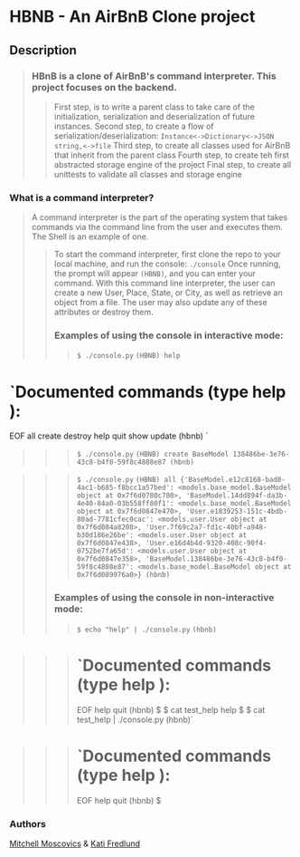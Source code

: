 # HBNB - An AirBnB Clone project

## Description

> ### HBnB is a clone of AirBnB's command interpreter. This project focuses on the backend.
>> First step, is to write a parent class to take care of the initialization, serialization and deserialization of future instances.
>> Second step, to create a flow of serialization/deserialization:
`Instance<->Dictionary<->JSON string,<->file`
>> Third step, to create all classes used for AirBnB that inherit from the parent class
>> Fourth step, to create teh first abstracted storage engine of the project
>> Final step, to create all unittests to validate all classes and storage engine

### What is a command interpreter?

> A command interpreter is the part of the operating system that takes commands via the command line from the user and executes them. The Shell is an example of one.
>> To start the command interpreter, first clone the repo to your local machine, and run the console:
	`./console`
>> Once running, the prompt will appear `(HBNB)`, and you can enter your command. With this command line interpreter, the user can create a new User, Place, State, or City, as well as retrieve an object from a file. The user may also update any of these attributes or destroy them.
>> ### Examples of using the console in interactive mode:
>>> `$ ./console.py`
>>> `(HBNB) help`

`Documented commands (type help <topic>):
========================================
EOF  all  create  destroy  help  quit  show  update
(hbnb)
`
>>> `$ ./console.py`
>>> `(HBNB) create BaseModel
138486be-3e76-43c8-b4f0-59f8c4888e87
(hbnb)
`

>>> `$ ./console.py`
>>> `(HBNB) all
{'BaseModel.e12c8168-bad8-4ac1-b685-f8bcc1a57bed': <models.base_model.BaseModel object at 0x7f6d0780c780>, 'BaseModel.14dd894f-da3b-4e40-84a0-03b558ff80f1': <models.base_model.BaseModel object at 0x7f6d0847e470>, 'User.e1839253-151c-4bdb-80ad-7781cfec0cac': <models.user.User object at 0x7f6d084a8208>, 'User.7f69c2a7-fd1c-40bf-a948-b30d186e26be': <models.user.User object at 0x7f6d0847e438>, 'User.e16d4b4d-9320-408c-90f4-0752be7fa65d': <models.user.User object at 0x7f6d0847e358>, 'BaseModel.138486be-3e76-43c8-b4f0-59f8c4888e87': <models.base_model.BaseModel object at 0x7f6d089976a0>}
(hbnb)`
>> ### Examples of using the console in non-interactive mode:
>>> `$ echo "help" | ./console.py`
>>> `(hbnb)`

>>> `Documented commands (type help <topic>):
>>> ========================================
>>> EOF  help  quit
>>> (hbnb)
>>> $
>>> $ cat test_help
>>> help
>>> $
>>> $ cat test_help | ./console.py
>>> (hbnb)`

>>> `Documented commands (type help <topic>):
>>> ========================================
>>> EOF  help  quit
>>> (hbnb)
>>> $`
`

###  Authors
[Mitchell Moscovics](https://github.com/mmoscovics) & [Kati Fredlund](https://github.com/KFredlund)

